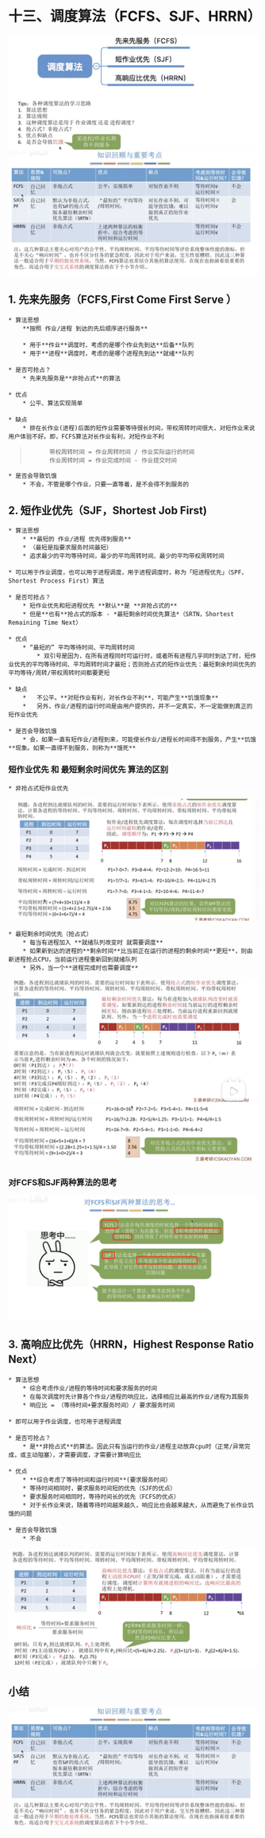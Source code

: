 # 十三、调度算法（FCFS、SJF、HRRN）

![](%E5%8D%81%E4%B8%89%E3%80%81%E8%B0%83%E5%BA%A6%E7%AE%97%E6%B3%95%EF%BC%88FCFS%E3%80%81SJF%E3%80%81HRRN%EF%BC%89/%E6%88%AA%E5%B1%8F2021-03-27%2013.18.42.png)
![](%E5%8D%81%E4%B8%89%E3%80%81%E8%B0%83%E5%BA%A6%E7%AE%97%E6%B3%95%EF%BC%88FCFS%E3%80%81SJF%E3%80%81HRRN%EF%BC%89/%E6%88%AA%E5%B1%8F2021-03-29%2012.53.55.png)

## 1. 先来先服务（FCFS,First Come First Serve ）
	* 算法思想
		**按照 作业/进程 到达的先后顺序进行服务**

		* 用于**作业**调度时，考虑的是哪个作业先到达**后备**队列
		* 用于**进程**调度时，考虑的是哪个进程先到达**就绪**队列

	* 是否可抢占？
		* 先来先服务是**非抢占式**的算法

	* 优点
		* 公平、算法实现简单

	* 缺点
		* 排在长作业(进程)后面的短作业需要等待很长时间，带权周转时间很大，对短作业来说用户体验不好。即，FCFS算法对长作业有利，对短作业不利

> 			带权周转时间 = 作业周转时间 / 作业实际运行的时间  
> 			作业周转时间 = 作业完成时间 - 作业提交时间  

	* 是否会导致饥饿
		* 不会，不管是哪个作业，只要一直等着，是不会得不到服务的

## 2. 短作业优先（SJF，Shortest Job First)
	* 算法思想
		* **最短的 作业/进程 优先得到服务**
		* （最短是指要求服务时间最短）
		* 追求最少的平均等待时间，最少的平均周转时间、最少的平均带权周转时间

	* 可以用于作业调度，也可以用于进程调度，用于进程调度时，称为「短进程优先」（SPF，Shortest Process First）算法

	* 是否可抢占？
		* 短作业优先和短进程优先 **默认**是 **非抢占式的**
		* 但是**也有**抢占式的版本 - *最短剩余时间优先算法*（SRTN，Shortest Remaining Time Next）

	* 优点
		* “最短的” 平均等待时间、平均周转时间
			* 双引号是因为，在所有进程同时可运行时，或者所有进程几乎同时到达了时，短作业优先的平均等待时间、平均周转时间才最短；否则抢占式的短作业优先：最短剩余时间优先的 平均等待/周转/带权周转时间都要更短

	* 缺点
		* 	不公平。**对短作业有利，对长作业不利**，可能产生**饥饿现象**
		* 	另外，作业/进程的运行时间是由用户提供的，并不一定真实，不一定能做到真正的短作业优先

	* 是否会导致饥饿
		* 会，如果一直有短作业/进程到来，可能使长作业/进程长时间得不到服务，产生**饥饿**现象。如果一直得不到服务，则称为**饿死**



### 短作业优先 和 最短剩余时间优先 算法的区别
	* 非抢占式短作业优先
![](%E5%8D%81%E4%B8%89%E3%80%81%E8%B0%83%E5%BA%A6%E7%AE%97%E6%B3%95%EF%BC%88FCFS%E3%80%81SJF%E3%80%81HRRN%EF%BC%89/%E6%88%AA%E5%B1%8F2021-03-29%2011.57.01.png)

	* 最短剩余时间优先（抢占式）
		* 每当有进程加入 **就绪队列改变时 就需要调度**
		* 如果新到达的进程的**剩余时间**比当前正在运行的进程的剩余时间**更短**，则由新进程抢占CPU，当前运行进程重新回到就绪队列
		* 另外，当一个**进程完成时也需要调度**
![](%E5%8D%81%E4%B8%89%E3%80%81%E8%B0%83%E5%BA%A6%E7%AE%97%E6%B3%95%EF%BC%88FCFS%E3%80%81SJF%E3%80%81HRRN%EF%BC%89/%E6%88%AA%E5%B1%8F2021-03-29%2012.28.05.png)
![](%E5%8D%81%E4%B8%89%E3%80%81%E8%B0%83%E5%BA%A6%E7%AE%97%E6%B3%95%EF%BC%88FCFS%E3%80%81SJF%E3%80%81HRRN%EF%BC%89/%E6%88%AA%E5%B1%8F2021-03-29%2012.28.43.png)


### 对FCFS和SJF两种算法的思考
![](%E5%8D%81%E4%B8%89%E3%80%81%E8%B0%83%E5%BA%A6%E7%AE%97%E6%B3%95%EF%BC%88FCFS%E3%80%81SJF%E3%80%81HRRN%EF%BC%89/375CC6FB-3F23-4200-82B9-1FA24BDB2819.png)



## 3. 高响应比优先（HRRN，Highest Response Ratio Next）
	* 算法思想
		* 综合考虑作业/进程的等待时间和要求服务的时间
		* 在每次调度时先计算各个作业/进程的响应比，选择相应比最高的作业/进程为其服务
		* 响应比 = （等待时间+要求服务时间）/ 要求服务时间

	* 即可以用于作业调度，也可用于进程调度

	* 是否可抢占？
		* 是**非抢占式**的算法。因此只有当运行的作业/进程主动放弃cpu时（正常/异常完成，或主动阻塞），才需要调度，才需要计算响应比

	* 优点
		* **综合考虑了等待时间和运行时间**(要求服务时间）
		* 等待时间相同时，要求服务时间短的优先（SJF的优点）
		* 要求服务时间相同时，等待时间长的优先（FCFS的优点）
		* 对于长作业来说，随着等待时间越来越久，响应比也会越来越大，从而避免了长作业饥饿的问题

	* 是否会导致饥饿
		* 不会

![](%E5%8D%81%E4%B8%89%E3%80%81%E8%B0%83%E5%BA%A6%E7%AE%97%E6%B3%95%EF%BC%88FCFS%E3%80%81SJF%E3%80%81HRRN%EF%BC%89/%E6%88%AA%E5%B1%8F2021-03-29%2012.49.46.png)



## 小结
![](%E5%8D%81%E4%B8%89%E3%80%81%E8%B0%83%E5%BA%A6%E7%AE%97%E6%B3%95%EF%BC%88FCFS%E3%80%81SJF%E3%80%81HRRN%EF%BC%89/%E6%88%AA%E5%B1%8F2021-03-29%2012.53.55%202.png)


